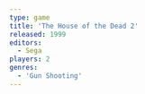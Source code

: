 ```yaml
---
type: game
title: 'The House of the Dead 2'
released: 1999
editors: 
  - Sega
players: 2
genres:
  - 'Gun Shooting'
---
```

